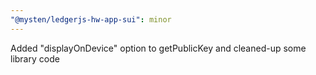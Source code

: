 ```yaml
---
"@mysten/ledgerjs-hw-app-sui": minor
---
```


Added "displayOnDevice" option to getPublicKey and cleaned-up some library code
